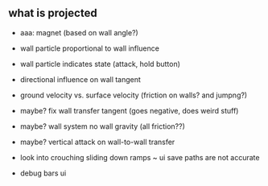 what is projected
---
- aaa: magnet (based on wall angle?)

- wall particle proportional to wall influence
- wall particle indicates state (attack, hold button)

- directional influence on wall tangent
- ground velocity vs. surface velocity (friction on walls? and jumpng?)

- maybe? fix wall transfer tangent (goes negative, does weird stuff)
- maybe? wall system no wall gravity (all friction??)
- maybe? vertical attack on wall-to-wall transfer

- look into crouching sliding down ramps
~ ui save paths are not accurate
- debug bars ui
